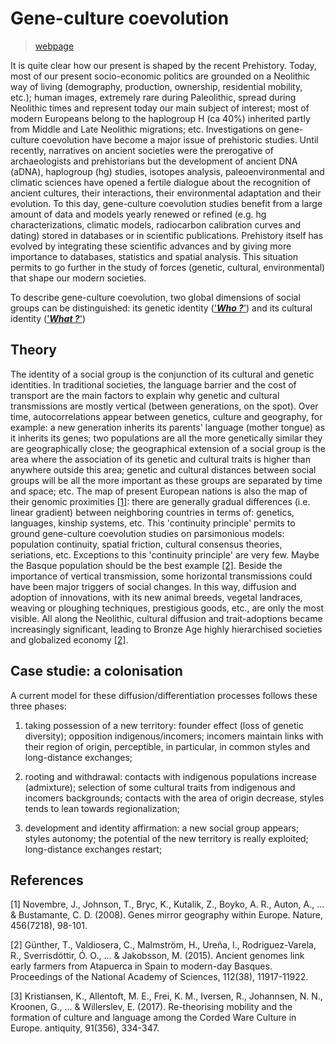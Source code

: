 # Gene-culture coevolution
> [webpage](https://zoometh.github.io/aDNA/)

It is quite clear how our present is shaped by the recent Prehistory.
Today, most of our present socio-economic politics are grounded on a
Neolithic way of living (demography, production, ownership, residential
mobility, etc.); human images, extremely rare during Paleolithic, spread
during Neolithic times and represent today our main subject of interest;
most of modern Europeans belong to the haplogroup H (ca 40%) inherited
partly from Middle and Late Neolithic migrations; etc. Investigations on
gene-culture coevolution have become a major issue of prehistoric
studies. Until recently, narratives on ancient societies were the
prerogative of archaeologists and prehistorians but the development of
ancient DNA (aDNA), haplogroup (hg) studies, isotopes analysis,
paleoenvironmental and climatic sciences have opened a fertile dialogue
about the recognition of ancient cultures, their interactions, their
environmental adaptation and their evolution. To this day, gene-culture
coevolution studies benefit from a large amount of data and models
yearly renewed or refined (e.g. hg characterizations, climatic models,
radiocarbon calibration curves and dating) stored in databases or in
scientific publications. Prehistory itself has evolved by integrating
these scientific advances and by giving more importance to databases,
statistics and spatial analysis. This situation permits to go further in
the study of forces (genetic, cultural, environmental) that shape our
modern societies. 

To describe gene-culture coevolution, two
global dimensions of social groups can be distinguished: its genetic
identity (['***Who ?***'](https://github.com/zoometh/thomashuet/blob/main/README.md#who)) and its cultural identity (['***What ?***'](https://github.com/zoometh/thomashuet/blob/main/README.md#what))

## Theory

The identity of a social group is the conjunction of its cultural and
genetic identities. In traditional societies, the language barrier and
the cost of transport are the main factors to explain why genetic and
cultural transmissions are mostly vertical (between generations, on the
spot). Over time, autocorrelations appear between genetics, culture and
geography, for example: a new generation inherits its parents' language
(mother tongue) as it inherits its genes; two populations are all the
more genetically similar they are geographically close; the geographical
extension of a social group is the area where the association of its
genetic and cultural traits is higher than anywhere outside this area;
genetic and cultural distances between social groups will be all the
more important as these groups are separated by time and space; etc. The
map of present European nations is also the map of their genomic
proximities [[1]](#1): there are generally gradual differences (i.e.
linear gradient) between neighboring countries in terms of: genetics,
languages, kinship systems, etc. This 'continuity principle' permits to
ground gene-culture coevolution studies on parsimonious models:
population continuity, spatial friction, cultural consensus theories,
seriations, etc. Exceptions to this 'continuity principle' are very few.
Maybe the Basque population should be the best example [[2]](#2).
Beside the importance of vertical transmission, some horizontal
transmissions could have been major triggers of social changes. In this
way, diffusion and adoption of innovations, with its new animal breeds,
vegetal landraces, weaving or ploughing techniques, prestigious goods,
etc., are only the most visible. All along the Neolithic, cultural
diffusion and trait-adoptions became increasingly significant, leading
to Bronze Age highly hierarchised societies and globalized economy
[[2]](#2).

## Case studie: a colonisation

A current model for these diffusion/differentiation processes follows
these three phases:

1.  taking possession of a new territory: founder effect (loss of
    genetic diversity); opposition indigenous/incomers; incomers
    maintain links with their region of origin, perceptible, in
    particular, in common styles and long-distance exchanges;

2.  rooting and withdrawal: contacts with indigenous populations
    increase (admixture); selection of some cultural traits from
    indigenous and incomers backgrounds; contacts with the area of
    origin decrease, styles tends to lean towards regionalization;

3.  development and identity affirmation: a new social group appears;
    styles autonomy; the potential of the new territory is really
    exploited; long-distance exchanges restart;
    
## References
<a id="1">[1]</a>
Novembre, J., Johnson, T., Bryc, K., Kutalik, Z., Boyko, A. R., Auton, A., ... & Bustamante, C. D. (2008). Genes mirror geography within Europe. Nature, 456(7218), 98-101.

<a id="2">[2]</a>
Günther, T., Valdiosera, C., Malmström, H., Ureña, I., Rodriguez-Varela, R., Sverrisdóttir, Ó. O., ... & Jakobsson, M. (2015). Ancient genomes link early farmers from Atapuerca in Spain to modern-day Basques. Proceedings of the National Academy of Sciences, 112(38), 11917-11922.

<a id="3">[3]</a>
Kristiansen, K., Allentoft, M. E., Frei, K. M., Iversen, R., Johannsen, N. N., Kroonen, G., ... & Willerslev, E. (2017). Re-theorising mobility and the formation of culture and language among the Corded Ware Culture in Europe. antiquity, 91(356), 334-347.
